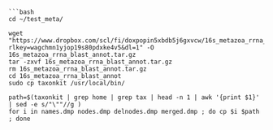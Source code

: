 



```


```bash
cd ~/test_meta/

wget "https://www.dropbox.com/scl/fi/doxpopin5xbdb5j6gxvcw/16s_metazoa_rrna_blast_annot.tar.gz?rlkey=wagchmn1yjop19s80pdxke4v5&dl=1" -O 16s_metazoa_rrna_blast_annot.tar.gz
tar -zxvf 16s_metazoa_rrna_blast_annot.tar.gz
rm 16s_metazoa_rrna_blast_annot.tar.gz
cd 16s_metazoa_rrna_blast_annot
sudo cp taxonkit /usr/local/bin/

path=$(taxonkit | grep home | grep tax | head -n 1 | awk '{print $1}' | sed -e s/"\""//g )
for i in names.dmp nodes.dmp delnodes.dmp merged.dmp ; do cp $i $path ; done

```
